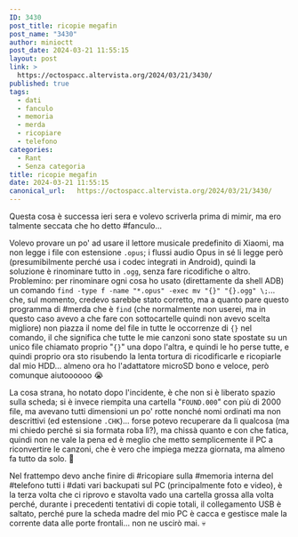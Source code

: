 ```yaml
---
ID: 3430
post_title: ricopie megafin
post_name: "3430"
author: minioctt
post_date: 2024-03-21 11:55:15
layout: post
link: >
  https://octospacc.altervista.org/2024/03/21/3430/
published: true
tags:
  - dati
  - fanculo
  - memoria
  - merda
  - ricopiare
  - telefono
categories:
  - Rant
  - Senza categoria
title: ricopie megafin
date: 2024-03-21 11:55:15
canonical_url:   https://octospacc.altervista.org/2024/03/21/3430/
---
```

<!-- wp:paragraph -->
<p>Questa cosa è successa ieri sera e volevo scriverla prima di mimir, ma ero talmente seccata che ho detto #fanculo...</p>
<!-- /wp:paragraph -->

<!-- wp:paragraph -->
<p>Volevo provare un po' ad usare il lettore musicale predefinito di Xiaomi, ma non legge i file con estensione <code>.opus</code>; i flussi audio Opus in sé li legge però (presumibilmente perché usa i codec integrati in Android), quindi la soluzione è rinominare tutto in <code>.ogg</code>, senza fare ricodifiche o altro. Problemino: per rinominare ogni cosa ho usato (direttamente da shell ADB) un comando <code>find -type f -name "*.opus" -exec mv "{}" "{}.ogg" \;</code>... che, sul momento, credevo sarebbe stato corretto, ma a quanto pare questo programma di #merda che è <code>find</code> (che normalmente non userei, ma in questo caso avevo a che fare con sottocartelle quindi non avevo scelta migliore) non piazza il nome del file in tutte le occorrenze di <code>{}</code> nel comando, il che significa che tutte le mie canzoni sono state spostate su un unico file chiamato proprio "<code>{}</code>" una dopo l'altra, e quindi le ho perse tutte, e quindi proprio ora sto risubendo la lenta tortura di ricodificarle e ricopiarle dal mio HDD... almeno ora ho l'adattatore microSD bono e veloce, però comunque aiutoooooo 😭️</p>
<!-- /wp:paragraph -->

<!-- wp:paragraph -->
<p>La cosa strana, ho notato dopo l'incidente, è che non si è liberato spazio sulla scheda; si è invece riempita una cartella "<code>FOUND.000</code>" con più di 2000 file, ma avevano tutti dimensioni un po' rotte nonché nomi ordinati ma non descrittivi (ed estensione <code>.CHK</code>)... forse potevo recuperare da lì qualcosa (ma mi chiedo perché si sia formata roba lì?), ma chissà quanto e con che fatica, quindi non ne vale la pena ed è meglio che metto semplicemente il PC a riconvertire le canzoni, che è vero che impiega mezza giornata, ma almeno fa tutto da solo. 😤️</p>
<!-- /wp:paragraph -->

<!-- wp:paragraph -->
<p>Nel frattempo devo anche finire di #ricopiare sulla #memoria interna del #telefono tutti i #dati vari backupati sul PC (principalmente foto e video), è la terza volta che ci riprovo e stavolta vado una cartella grossa alla volta perché, durante i precedenti tentativi di copie totali, il collegamento USB è saltato, perché pure la scheda madre del mio PC è cacca e gestisce male la corrente data alle porte frontali... non ne uscirò mai. 💀️</p>
<!-- /wp:paragraph -->